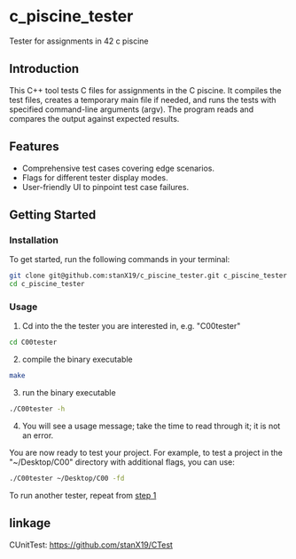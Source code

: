 # c_piscine_tester

Tester for assignments in 42 c piscine

## Introduction

This C++ tool tests C files for assignments in the C piscine. It compiles the test files, creates a temporary main file if needed, and runs the tests with specified command-line arguments (argv). The program reads and compares the output against expected results.

## Features

- Comprehensive test cases covering edge scenarios.
- Flags for different tester display modes.
- User-friendly UI to pinpoint test case failures.

## Getting Started

### Installation

To get started, run the following commands in your terminal:

```bash
git clone git@github.com:stanX19/c_piscine_tester.git c_piscine_tester
cd c_piscine_tester
```

### Usage

1. Cd into the the tester you are interested in, e.g. "C00tester"

```bash
cd C00tester
```

2. compile the binary executable

```bash
make
```

3. run the binary executable

```bash
./C00tester -h
```

4. You will see a usage message; take the time to read through it; it is not an error.

You are now ready to test your project. For example, to test a project in the "~/Desktop/C00" directory with additional flags, you can use:

```bash
./C00tester ~/Desktop/C00 -fd
```

To run another tester, repeat from [step 1](#Usage)

## linkage

CUnitTest: https://github.com/stanX19/CTest

